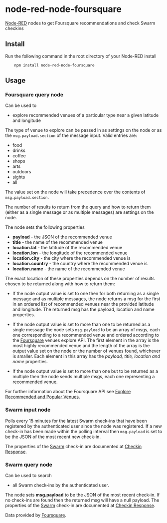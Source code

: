 node-red-node-foursquare
====================

<a href="http://nodered.org" target="_new">Node-RED</a> nodes to get Foursquare
recommendations and check Swarm checkins

Install
-------

Run the following command in the root directory of your Node-RED install

        npm install node-red-node-foursquare

Usage
-----

### Foursquare query node

Can be used to

  - explore recommended venues of a particular type near a given latitude and longitude

The type of venue to explore can be passed in as settings on the node or as the
`msg.payload.section` of the message input. Valid entries are:

  - food
  - drinks
  - coffee
  - shops
  - arts
  - outdoors
  - sights
  - all

The value set on the node will take precedence over the contents of `msg.payload.section`.

The number of results to return from the query and how to return them (either as a single message
or as multiple messages) are settings on the node.

The node sets the following properties

  - **payload** - the JSON of the recommended venue
  - **title** - the name of the recommended venue
  - **location.lat** - the latitude of the recommended venue
  - **location.lon** - the longitude of the recommended venue
  - **location.city** - the city where the recommended venue is
  - **location.country** - the country where the recommended venue is
  - **location.name** - the name of the recommended venue

The exact location of these properties depends on the number of results chosen to be returned along
with how to return them:

  - If the node output value is set to one then for both returning as a single message and as multiple
messages, the node returns a msg for the first in an ordered list of recommended venues near the provided
latitude and longitude. The returned msg has the payload, location and name properties.

  - If the node output value is set to more than one to be returned as a single message
the node sets `msg.payload`
to be an array of msgs, each one corresponding to a recommended venue and ordered according to the
<a href="https://foursquare.com/">Foursquare</a> venues explore API.  The first element in the array is
the most highly recommended venue and the length of the array is the output value set on the node or the
number of venues found, whichever is smaller. Each element in this array has the *payload,
title, location and name* properties.

  - If the node output value is set to more than one but to be returned as a multiple then the node sends
multiple msgs, each one representing a recommended venue.

For further information about the Foursquare API see
<a href="https://developer.foursquare.com/docs/venues/explore">Explore Recommended and Popular Venues</a>.


### Swarm input node

Polls every 15 minutes for the latest Swarm check-ins that have been registered by the authenticated
user since the node was registered. If a new check-in has been made within the polling interval
then `msg.payload` is set to be the JSON of the most recent new check-in.

The properties of the <a href="https://foursquare.com/">Swarm</a> check-in are documented at
<a href="https://developer.foursquare.com/docs/responses/checkin">Checkin Response</a>.

### Swarm query node

Can be used to search

  - all Swarm check-ins by the authenticated user.

The node sets <b>msg.payload</b> to be the JSON of the most recent check-in. If no check-ins
are found then the returned msg will have a null payload. The properties of the
<a href="https://swarm.com/">Swarm</a> check-in are documented at
<a href="https://developer.foursquare.com/docs/responses/checkin">Checkin Response</a>.

Data provided by <a href="https://foursquare.com/">Foursquare</a>.

